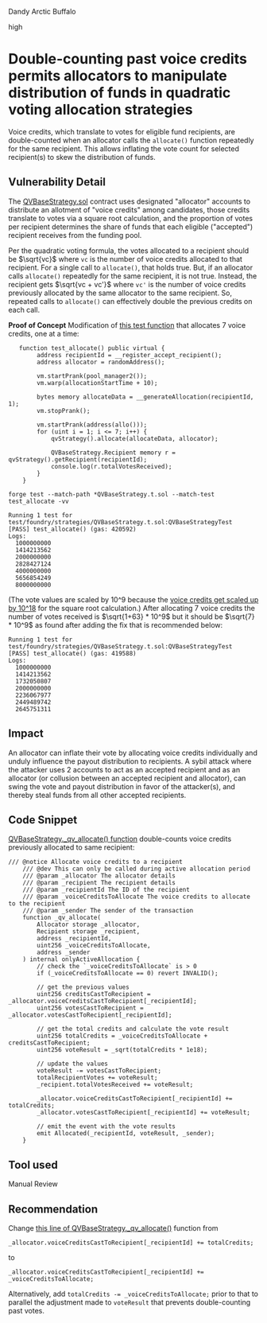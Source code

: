 Dandy Arctic Buffalo

high

# Double-counting past voice credits permits allocators to manipulate distribution of funds in quadratic voting allocation strategies
Voice credits, which translate to votes for eligible fund recipients, are double-counted when an allocator calls the `allocate()` function repeatedly for the same recipient. This allows inflating the vote count for selected recipient(s) to skew the distribution of funds.

## Vulnerability Detail
The [QVBaseStrategy.sol](https://github.com/allo-protocol/allo-v2/blob/main/contracts/strategies/qv-base/QVBaseStrategy.sol) contract uses designated "allocator" accounts to distribute an allotment of "voice credits" among candidates, those credits translate to votes via a square root calculation, and the proportion of votes per recipient determines the share of funds that each eligible ("accepted") recipient receives from the funding pool.

Per the quadratic voting formula, the votes allocated to a recipient should be $\sqrt{vc}$ where `vc` is the number of voice credits allocated to that recipient. For a single call to `allocate()`, that holds true. But, if an allocator calls `allocate()` repeatedly for the same recipient, it is not true. Instead, the recipient gets $\sqrt{vc + vc'}$ where `vc'` is the number of voice credits previously allocated by the same allocator to the same recipient. So, repeated calls to `allocate()` can effectively double the previous credits on each call.

**Proof of Concept**
Modification of [this test function](https://github.com/allo-protocol/allo-v2/blob/851571c27df5c16f6586ece2a1cb6fd0acf04ec9/test/foundry/strategies/QVBaseStrategy.t.sol#L670) that allocates 7 voice credits, one at a time:
```solidity
   function test_allocate() public virtual {
        address recipientId = __register_accept_recipient();
        address allocator = randomAddress();

        vm.startPrank(pool_manager2());
        vm.warp(allocationStartTime + 10);

        bytes memory allocateData = __generateAllocation(recipientId, 1);
        vm.stopPrank();

        vm.startPrank(address(allo()));
        for (uint i = 1; i <= 7; i++) {
            qvStrategy().allocate(allocateData, allocator);

            QVBaseStrategy.Recipient memory r = qvStrategy().getRecipient(recipientId);
            console.log(r.totalVotesReceived);
        }
    }
```
`forge test --match-path *QVBaseStrategy.t.sol --match-test test_allocate -vv`
```solidity
Running 1 test for test/foundry/strategies/QVBaseStrategy.t.sol:QVBaseStrategyTest
[PASS] test_allocate() (gas: 420592)
Logs:
  1000000000
  1414213562
  2000000000
  2828427124
  4000000000
  5656854249
  8000000000
```
(The vote values are scaled by 10^9 because the [voice credits get scaled up by 10^18](https://github.com/allo-protocol/allo-v2/blob/851571c27df5c16f6586ece2a1cb6fd0acf04ec9/contracts/strategies/qv-base/QVBaseStrategy.sol#L522) for the square root calculation.) 
After allocating 7 voice credits the number of votes received is $\sqrt{1+63} * 10^9$ but it should be $\sqrt{7} * 10^9$ as found after adding the fix that is recommended below:
```solidity
Running 1 test for test/foundry/strategies/QVBaseStrategy.t.sol:QVBaseStrategyTest
[PASS] test_allocate() (gas: 419588)
Logs:
  1000000000
  1414213562
  1732050807
  2000000000
  2236067977
  2449489742
  2645751311
```

## Impact
An allocator can inflate their vote by allocating voice credits individually and unduly influence the payout distribution to recipients. A sybil attack where the attacker uses 2 accounts to act as an accepted recipient and as an allocator (or collusion between an accepted recipient and allocator), can swing the vote and payout distribution in favor of the attacker(s), and thereby steal funds from all other accepted recipients.

## Code Snippet
[QVBaseStrategy._qv_allocate() function](https://github.com/allo-protocol/allo-v2/blob/851571c27df5c16f6586ece2a1cb6fd0acf04ec9/contracts/strategies/qv-base/QVBaseStrategy.sol#L499-L534) double-counts voice credits previously allocated to same recipient:
```solidity
/// @notice Allocate voice credits to a recipient
    /// @dev This can only be called during active allocation period
    /// @param _allocator The allocator details
    /// @param _recipient The recipient details
    /// @param _recipientId The ID of the recipient
    /// @param _voiceCreditsToAllocate The voice credits to allocate to the recipient
    /// @param _sender The sender of the transaction
    function _qv_allocate(
        Allocator storage _allocator,
        Recipient storage _recipient,
        address _recipientId,
        uint256 _voiceCreditsToAllocate,
        address _sender
    ) internal onlyActiveAllocation {
        // check the `_voiceCreditsToAllocate` is > 0
        if (_voiceCreditsToAllocate == 0) revert INVALID();

        // get the previous values
        uint256 creditsCastToRecipient = _allocator.voiceCreditsCastToRecipient[_recipientId];
        uint256 votesCastToRecipient = _allocator.votesCastToRecipient[_recipientId];

        // get the total credits and calculate the vote result
        uint256 totalCredits = _voiceCreditsToAllocate + creditsCastToRecipient;
        uint256 voteResult = _sqrt(totalCredits * 1e18);

        // update the values
        voteResult -= votesCastToRecipient;
        totalRecipientVotes += voteResult;
        _recipient.totalVotesReceived += voteResult;

        _allocator.voiceCreditsCastToRecipient[_recipientId] += totalCredits;
        _allocator.votesCastToRecipient[_recipientId] += voteResult;

        // emit the event with the vote results
        emit Allocated(_recipientId, voteResult, _sender);
    }
```

## Tool used

Manual Review

## Recommendation
Change [this line of QVBaseStrategy._qv_allocate()](https://github.com/allo-protocol/allo-v2/blob/851571c27df5c16f6586ece2a1cb6fd0acf04ec9/contracts/strategies/qv-base/QVBaseStrategy.sol#L529) function from
```solidity
_allocator.voiceCreditsCastToRecipient[_recipientId] += totalCredits;
```
to
```solidity
_allocator.voiceCreditsCastToRecipient[_recipientId] += _voiceCreditsToAllocate;
```
Alternatively, add `totalCredits -= _voiceCreditsToAllocate;` prior to that to parallel the adjustment made to `voteResult` that prevents double-counting past votes.